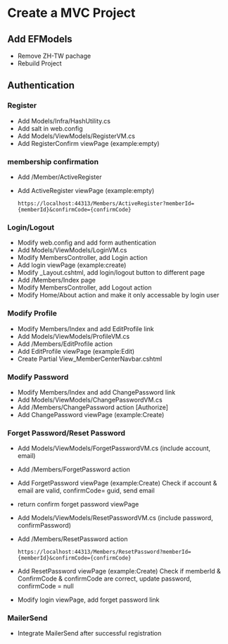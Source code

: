 # Create a MVC Project
## Add EFModels
- Remove ZH-TW pachage
- Rebuild Project

## Authentication
### Register
- Add Models/Infra/HashUtility.cs
- Add salt in web.config 
- Add Models/ViewModels/RegisterVM.cs
- Add RegisterConfirm viewPage (example:empty)

### membership confirmation
- Add /Member/ActiveRegister
- Add ActiveRegister viewPage (example:empty)

	```
   https://localhost:44313/Members/ActiveRegister?memberId={memberId}&confirmCode={confirmCode}
	```
### Login/Logout
- Modify web.config and add form authentication
- Add Models/ViewModels/LoginVM.cs
- Modify MembersController, add Login action
- Add login viewPage (example:create)
- Modify _Layout.cshtml, add login/logout button to different page
- Add /Members/Index page
- Modify MembersController, add Logout action
- Modify Home/About action and make it only accessable by login user

### Modify Profile
- Modify Members/Index and add EditProfile link
- Add Models/ViewModels/ProfileVM.cs
- Add /Members/EditProfile action
- Add EditProfile viewPage (example:Edit)
- Create Partial View_MemberCenterNavbar.cshtml

### Modify Password
- Modify Members/Index and add ChangePassword link
- Add Models/ViewModels/ChangePasswordVM.cs 
- Add /Members/ChangePassword action [Authorize]
- Add ChangePassword viewPage (example:Create)


### Forget Password/Reset Password
- Add Models/ViewModels/ForgetPasswordVM.cs (include account, email)
- Add /Members/ForgetPassword action
- Add ForgetPassword viewPage (example:Create)
  Check if account & email are valid, confirmCode= guid, send email
- return confirm forget password viewPage

- Add  Models/ViewModels/ResetPasswordVM.cs (include password, confirmPassword)
- Add /Members/ResetPassword action
	```
	https://localhost:44313/Members/ResetPassword?memberId={memberId}&confirmCode={confirmCode}
	```
- Add ResetPassword viewPage (example:Create)
  Check if memberId & ConfirmCode & confirmCode are correct, update password, confirmCode = null
- Modify login viewPage, add forget password link

### MailerSend
- Integrate MailerSend after successful registration
